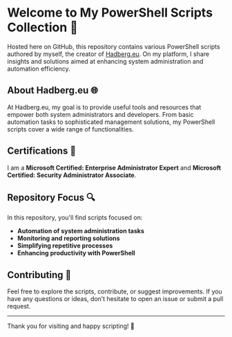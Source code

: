 # Welcome to My PowerShell Scripts Collection 🎉

Hosted here on GitHub, this repository contains various PowerShell scripts authored by myself, the creator of [Hadberg.eu](https://hadberg.eu). On my platform, I share insights and solutions aimed at enhancing system administration and automation efficiency.

## About Hadberg.eu 🌐

At Hadberg.eu, my goal is to provide useful tools and resources that empower both system administrators and developers. From basic automation tasks to sophisticated management solutions, my PowerShell scripts cover a wide range of functionalities.

## Certifications 📜

I am a **Microsoft Certified: Enterprise Administrator Expert** and **Microsoft Certified: Security Administrator Associate**.

## Repository Focus 🔍

In this repository, you'll find scripts focused on:

- **Automation of system administration tasks**
- **Monitoring and reporting solutions**
- **Simplifying repetitive processes**
- **Enhancing productivity with PowerShell**

## Contributing 🤝

Feel free to explore the scripts, contribute, or suggest improvements. If you have any questions or ideas, don’t hesitate to open an issue or submit a pull request.

---

Thank you for visiting and happy scripting! 🚀
